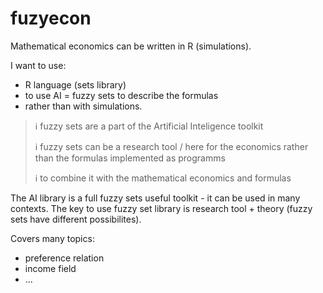 # fuzyecon
Mathematical economics can be written in R (simulations).

I want to use:
* R language (sets library)
* to use AI = fuzzy sets to describe the formulas 
* rather than with simulations.

> ℹ️ fuzzy sets are a part of the Artificial Inteligence toolkit
> 
> ℹ️ fuzzy sets can be a research tool / here for the economics rather than the formulas implemented as programms
> 
> ℹ️ to combine it with the mathematical economics and formulas

The AI library is a full fuzzy sets useful toolkit - it can be used in many contexts.
The key to use fuzzy set library is research tool + theory (fuzzy sets have different possibilites).

Covers many topics:

* preference relation
* income field
* ...
